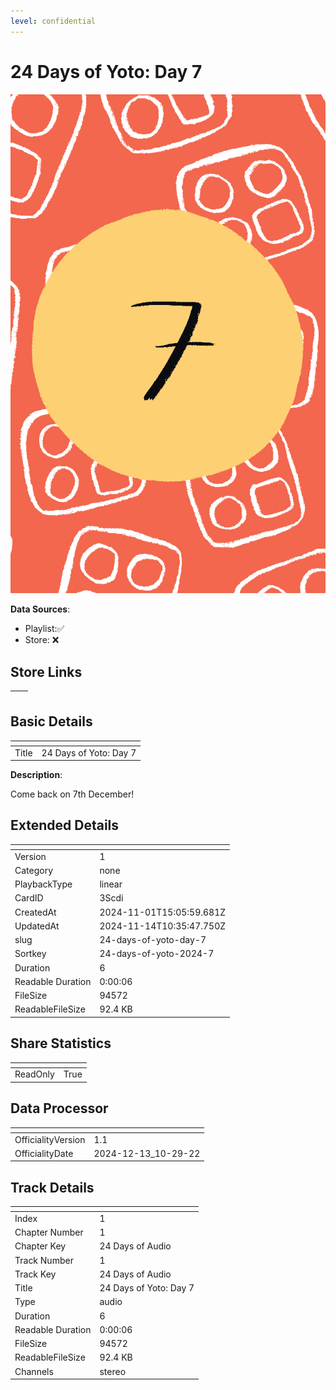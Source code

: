 ```yaml
---
level: confidential
---
```

# 24 Days of Yoto: Day 7 

![card_[3Scdi].png](../../img/cards/card_[3Scdi].png)

**Data Sources**: 

- Playlist:✅
- Store: ❌


## Store Links

| <!-- --> | <!-- --> |
| - | - |


## Basic Details

| <!-- --> | <!-- --> |
| - | - |
| Title | 24 Days of Yoto: Day 7  |

**Description**:

Come back on 7th December!


## Extended Details

| <!-- --> | <!-- --> |
| - | - |
| Version | 1 |
| Category | none |
| PlaybackType | linear |
| CardID | 3Scdi |
| CreatedAt | 2024-11-01T15:05:59.681Z |
| UpdatedAt | 2024-11-14T10:35:47.750Z |
| slug | 24-days-of-yoto-day-7 |
| Sortkey | 24-days-of-yoto-2024-7 |
| Duration | 6 |
| Readable Duration | 0:00:06 |
| FileSize | 94572 |
| ReadableFileSize | 92.4 KB |


## Share Statistics

| <!-- --> | <!-- --> |
| - | - |
| ReadOnly | True |


## Data Processor

| <!-- --> | <!-- --> |
| - | - |
| OfficialityVersion | 1.1
| OfficialityDate | 2024-12-13_10-29-22


## Track Details

| <!-- --> | <!-- --> |
| - | - |
| Index | 1 |
| Chapter Number | 1 |
| Chapter Key | 24 Days of Audio |
| Track Number | 1 |
| Track Key | 24 Days of Audio |
| Title | 24 Days of Yoto: Day 7  |
| Type | audio |
| Duration | 6 |
| Readable Duration | 0:00:06 |
| FileSize | 94572 |
| ReadableFileSize | 92.4 KB |
| Channels | stereo |

